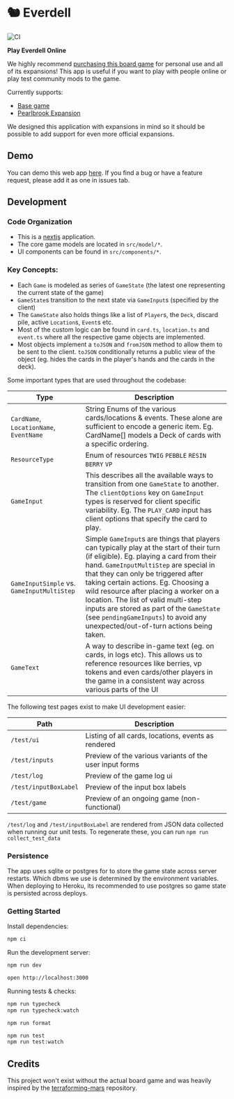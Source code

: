 # 🐿 Everdell

![CI](https://github.com/ymichael/everdell/workflows/CI/badge.svg)

**Play Everdell Online**

We highly recommend [purchasing this board game](https://www.starling.games/everdell) for personal use and all of its expansions! This app is useful if you want to play with people online or play test community mods to the game.

Currently supports:

- [Base game](https://boardgamegeek.com/boardgame/199792/everdell)
- [Pearlbrook Expansion](https://boardgamegeek.com/boardgame/259996/everdell-pearlbrook)

We designed this application with expansions in mind so it should be possible to add support for even more official expansions.

## Demo

You can demo this web app [here](https://everdell.vercel.app/). If you find a bug or have a feature request, please add it as one in issues tab.

## Development

### Code Organization

- This is a [nextjs](https://nextjs.org/) application.
- The core game models are located in `src/model/*`.
- UI components can be found in `src/components/*`.

### Key Concepts:

- Each `Game` is modeled as series of `GameState` (the latest one representing the current state of the game)
- `GameState`s transition to the next state via `GameInput`s (specified by the client)
- The `GameState` also holds things like a list of `Player`s, the `Deck`, discard pile, active `Location`s, `Event`s etc.
- Most of the custom logic can be found in `card.ts`, `location.ts` and `event.ts` where all the respective game objects are implemented.
- Most objects implement a `toJSON` and `fromJSON` method to allow them to be sent to the client. `toJSON` conditionally returns a public view of the object (eg. hides the cards in the player's hands and the cards in the deck).

Some important types that are used throughout the codebase:

| Type                                       | Description                                                                                                                                                                                                                                                                                                                                                                                                                                                                    |
| ------------------------------------------ | ------------------------------------------------------------------------------------------------------------------------------------------------------------------------------------------------------------------------------------------------------------------------------------------------------------------------------------------------------------------------------------------------------------------------------------------------------------------------------ |
| `CardName`, `LocationName`, `EventName`    | String Enums of the various cards/locations & events. These alone are sufficient to encode a generic item. Eg. CardName[] models a Deck of cards with a specific ordering.                                                                                                                                                                                                                                                                                                     |
| `ResourceType`                             | Enum of resources `TWIG` `PEBBLE` `RESIN` `BERRY` `VP`                                                                                                                                                                                                                                                                                                                                                                                                                         |
| `GameInput`                                | This describes all the available ways to transition from one `GameState` to another. The `clientOptions` key on `GameInput` types is reserved for client specific variability. Eg. The `PLAY_CARD` input has client options that specify the card to play.                                                                                                                                                                                                                     |
| `GameInputSimple` vs. `GameInputMultiStep` | Simple `GameInput`s are things that players can typically play at the start of their turn (if eligible). Eg. playing a card from their hand. `GameInputMultiStep` are special in that they can only be triggered after taking certain actions. Eg. Choosing a wild resource after placing a worker on a location. The list of valid multi-step inputs are stored as part of the `GameState` (see `pendingGameInputs`) to avoid any unexpected/out-of-turn actions being taken. |
| `GameText`                                 | A way to describe in-game text (eg. on cards, in logs etc). This allows us to reference resources like berries, vp tokens and even cards/other players in the game in a consistent way across various parts of the UI                                                                                                                                                                                                                                                          |

The following test pages exist to make UI development easier:

| Path                  | Description                                             |
| --------------------- | ------------------------------------------------------- |
| `/test/ui`            | Listing of all cards, locations, events as rendered     |
| `/test/inputs`        | Preview of the various variants of the user input forms |
| `/test/log`           | Preview of the game log ui                              |
| `/test/inputBoxLabel` | Preview of the input box labels                         |
| `/test/game`          | Preview of an ongoing game (non-functional)             |

`/test/log` and `/test/inputBoxLabel` are rendered from JSON data collected when running our unit tests.
To regenerate these, you can run `npm run collect_test_data`

### Persistence

The app uses sqlite or postgres for to store the game state across server restarts. Which dbms we use is determined by the environment variables. When deploying to Heroku, its recommended to use postgres so game state is persisted across deploys.

### Getting Started

Install dependencies:

```bash
npm ci
```

Run the development server:

```bash
npm run dev

open http://localhost:3000
```

Running tests & checks:

```bash
npm run typecheck
npm run typecheck:watch

npm run format

npm run test
npm run test:watch
```

## Credits

This project won't exist without the actual board game and was heavily inspired by the [terraforming-mars](https://github.com/bafolts/terraforming-mars) repository.
